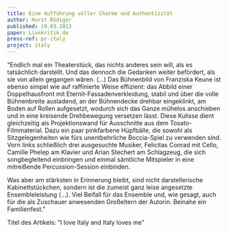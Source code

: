 ```yaml
---
title: Eine Aufführung voller Charme und Authentizität
author: Horst Rödiger
published: 19.03.2013
paper: Livekritik.de
press-ref: pr-italy
project: italy
---
```


"Endlich mal ein Theaterstück, das nichts anderes sein will, als es tatsächlich darstellt. Und das dennoch die Gedanken weiter befördert, als sie von allein gegangen wären. (...) Das Bühnenbild von Franziska Keune ist ebenso simpel wie auf raffinierte Weise effizient: das Abbild einer Doppelhausfront mit Eternit-Fassadenverkleidung, stabil und über die volle Bühnenbreite ausladend, an der Bühnendecke drehbar eingeklinkt, am Boden auf Rollen aufgesetzt, wodurch sich das Ganze mühelos anschieben und in eine kreisende Drehbewegung versetzen lässt. Diese Kulisse dient gleichzeitig als Projektionswand für Ausschnitte aus dem Tosato-Filmmaterial. Dazu ein paar pinkfarbene Hüpfbälle, die sowohl als Sitzgelegenheiten wie fürs unentbehrliche Boccia-Spiel zu verwenden sind. Vorn links schließlich drei ausgesuchte Musiker, Felicitas Conrad mit Cello, Camille Phelep am Klavier und Arian Stechert am Schlagzeug, die sich songbegleitend einbringen und einmal sämtliche Mitspieler in eine mitreißende Percussion-Session einbinden.

Was aber am stärksten in Erinnerung bleibt, sind nicht darstellerische Kabinettstückchen, sondern ist die zumeist ganz leise angesetzte Ensembleleistung (...). Viel Beifall für das Ensemble und, wie gesagt, auch für die als Zuschauer anwesenden Großeltern der Autorin. Beinahe ein Familienfest."

Titel des Artikels: "I love Italy and Italy loves me"
